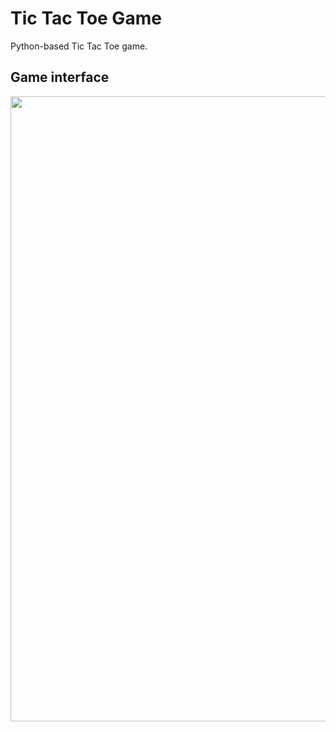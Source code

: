 # Tic Tac Toe Game
Python-based Tic Tac Toe game.

## Game interface


<p align="center">
<img width=1000 src="/images/screenshot.png">
</p>

